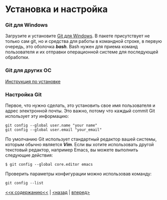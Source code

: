 # Установка и настройка

### Git для Windows

Загрузите и установите [Git для Windows](https://git-scm.com/download/win). В пакете присутствует не только сам git, но и средства для работы в командной строке, в первую очередь, это оболочка ***bash***. Bash нужен для приема команд пользователя и их отправки операционной системе для последующей обработки.

### Git для других ОС

[Инструкция по установке](https://git-scm.com/book/en/v2/Getting-Started-Installing-Git)

### Настройка Git

Первое, что нужно сделать, это установить свое имя пользователя и адрес электронной почты. Это важно, потому что каждый commit Git использует эту информацию:
```
git config --global user.name "your name"
git config --global user.email "your_email"
```
По умолчанию Git использует стандартный редактор вашей системы, которым обычно является ***Vim***. Если вы хотите использовать другой текстовый редактор, например Emacs, вы можете выполнить следующие действия:
```
$ git config --global core.editor emacs
```

Проверить параметры конфигурации можно использовав команду:
```
git config --list
```

[<<к содержанию<<](./readme.md) | [<назад](./git.md) | [вперед>](./init.md)